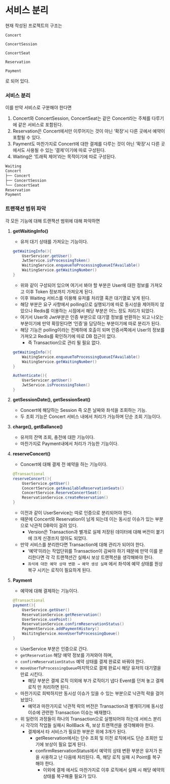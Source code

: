 # 서비스 분리

현재 작성된 프로젝트의 구조는

`Concert`

`ConcertSession`

`ConcertSeat`

`Reservation`

`Payment`

로 되어 있다.

### 서비스 분리

이를 만약 서비스로 구분해야 한다면

1. Concert와 ConcertSession, ConcertSeat는 같은 Concert라는 주체를 다루기에 같은 서비스로 포함된다.
2. Reservation은 Concert에서만 이루어지는 것이 아닌 ‘확장’시 다른 곳에서 예약이 포함될 수 있다.
3. Payment도 마찬가지로 Concert에 대한 결제를 다루는 것이 아닌 ‘확장’시 다른 곳에서도 사용될 수 있는 ‘결제’이기에 따로 구성된다.
4. Waiting은 ‘트래픽 제어’라는 목적이기에 따로 구성된다.

```java
Waiting
Concert
├── Concert
├── ConcertSession
└── ConcertSeat
Reservation
Payment
```

### 트랜잭션 범위 파악

각 모든 기능에 대해 트랜잭션 범위에 대해 파악하면

1. **getWaitingInfo()** 
    - 유저 대기 상태를 가져오는 기능이다.
    
    ```java
    getWaitingInfo(){
    	UserServicer.getUser()
    	JwtService.isProcessingToken()
    	WaitingService.enqueueToProcessingQueueIfAvailable()
    	WaitingService.getWaitingNumber()
    }
    
    ```
    
    - 위와 같이 구성되어 있으며 여기서 봐야 할 부분은 User에 대한 정보를 가져오고 이후 Token 정보까지 가져오게 된다.
    - 이후 Waiting 서비스를 이용해 유저를 처리열 혹은 대기열로 넣게 된다.
    - 해당 부분은 요구 사항에서 polling으로 실행되기에 따로 동시성을 제어하지 않았으나 Redis를 이용하는 시점에서 해당 부분은 어느 정도 처리가 되었다.
    - 여기서 User와 Jwt부분은 인증 부분으로 대기열 정보를 반환하는 되고 나오는 부분이기에 만약 확장된다면 ‘인증’을 담당하는 부분이기에 따로 분리가 된다.
    - 해당 기능은 polling이라는 전제하에 호출이 되며 인증서쪽에서 User의 정보를 가져오고 Redis를 확인하기에 따로 DB 접근이 없다.
        - 즉 Transaction으로 관리 될 필요 없다.
    
    ```java
    getWaitingInfo(){
    	WaitingService.enqueueToProcessingQueueIfAvailable()
    	WaitingService.getWaitingNumber()
    }
    
    Authenticate(){
    	UserServicer.getUser()
    	JwtService.isProcessingToken()
    }
    ```
    

1. **getSessionDate(), getSessionSeat()**
    - Concert에 해당하는 Session 즉 오픈 날짜와 좌석을 조회하는 기능.
    - 두 조회 기능은 Concert 서비스 내에서 처리가 가능하며 단순 조회 기능이다.

1. **charge(), getBallance()**
    - 유저의 잔액 조회, 충전에 대한 기능이다.
    - 마찬가지로 Payment내에서 처리가 가능한 기능이다.

1. **reserveConcert()**
    - Concert에 대해 결제 전 예약을 하는 기능이다.
    
    ```java
    @Transactional
    reserveConcert(){
    	UserService.getUser()
    	ConcertService.getAvailableReservationSeats()
    	ConcertService.ReserveConcertSeat()
    	ReservationService.createReservation()
    }
    ```
    
    - 이전과 같이 UserService는 따로 인증으로 분리되어야 한다.
    - 때문에 Concert와 Reservation이 남게 되는데 이는 동시성 이슈가 있는 부분으로 낙관적 DB락이 걸려 있다.
        - Version은 Transaction과 별개로 실제 저장된 데이터에 대해 버전이 붙기에 크게 신경쓰지 않아도 되었다.
    - 만약 서비스를 분리한다면 Transaction에 대해 관리가 되어야 한다.
        - ‘예약’이라는 작업단위를 Transaction이 감싸야 하기 때문에 만약 이를 분리한다면 각 각 트랜잭션간 실패시 보상 트랜잭션을 생각해봐야 한다.
        - `좌석에 대한 예약 상태 변환 → 예약 생성 실패` 에서 좌석에 예약 상태를 원상복구 시키는 로직이 필요하게 된다.
2. **Payment**
    - 예약에 대해 결제하는 기능이다.
    
    ```java
    @Transactional
    payment(){
    	UserService.getUser()
    	ReservationService.getReservation()
    	UserService.usePoint()
    	ReservationService.confirmReservationStatus()
    	PaymentService.addPaymentHistory()
    	WaititngService.moveUserToProcessingQueue()
    }
    ```
    
    - UserService 부분은 인증으로 간다.
    - `getReservation` 해당 예약 정보를 가져와야 하며,
    - `confirmReservationStatus` 예약 상태를 결제 완료로 바꿔야 한다.
    - `moveUserToProcessingQueue`마지막으로 결제 완료시 해당 유저의 대기열을 만료 시킨다.
        - 해당 부분은 결제 로직 이외에 부가 로직이기 냅다 Event를 던져 놓고 결제 로직 만 처리하면 된다.
    - 마찬가지로 희박하지만 동시성 이슈가 있을 수 있는 부분으로 낙관적 락을 걸어놨었다.
        - 예약과 마찬가지로 낙관적 락의 버전은 Transaction과 별개이기에 동시성 이슈에 관련한 Transaction 이슈는 배재했다.
    - 위 일련의 과정들이 하나의 Transaction으로 실행되어야 하는데 서비스 분리 시 각각의 작업들 실패시 RollBack 즉, 보상 트랜잭션을 생각해봐야 한다.
        - 결제에서 타 서비스가 필요한 부분은 위에 3개가 된다.
            - getReservation에서는 단수 조회 및 이전 로직에서도 단순 조회만 있기에 보상이 필요 없게 된다.
            - confirmReservationStatus에서 예약의 상태 변환 부분은 유저가 돈을 사용하고 난 다음에 처리된다. 즉, 해당 로직 실패 시 Point를 복구 해야 한다.
                - 이외에 결제 에서도 마찬가지로 이후 로직에서 실패 시 해당 예약의 상태를 복구해줄 필요가 있다.